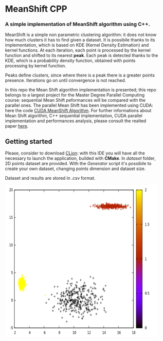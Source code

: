 # MeanShift CPP
### A simple implementation of MeanShift algorithm using C++.

MeanShift is a simple non parametric clustering algorithm: it does not know how much clusters it has to find given a dataset. It is possibile thanks to its implementation, which is based on KDE (Kernel Density Estimation) and kernel functions. At each iteration, each point is processed by the kernel function and shifted to its nearest **peak**. Each peak is detected thanks to the KDE, which is a probability density function, obtained with points processing by kernel function.

Peaks define clusters, since where there is a peak there is a greater points presence.
Iterations go on until convergence is not reached.

In this repo the Mean Shift algorithm implementation is presented; this repo belongs to a largest project for the Master Degree Parallel Computing course: sequential Mean Shift peformances will be compared with the parallel ones.
The parallel Mean Shift has been implemented using CUDA: here the code [CUDA MeanShift Algorithm](https://github.com/pisalore/MeanShift_CUDA).
For further informations about Mean Shift algorithm, C++ sequential implementation, CUDA parallel implementation and performances analysis, please consult the realted paper [here](https://github.com/pisalore/MeanShift_CUDA/blob/master/PC_MeanShift_midterm.pdf).

## Getting started
Please, consider to download [CLion](https://www.jetbrains.com/clion/download/download-thanks.html): with this IDE you will have all the necessary to launch the application, builded with **CMake**.
In *dataset* folder, 2D points dataset are provided. With the *Generator* script it's possibile to create your own dataset, changing points dimension and dataset size.

Dataset and results are stored in .csv format.

<img src="https://github.com/pisalore/MeanShift_sequentialCPP/blob/master/example.png " width="500" height="500">
